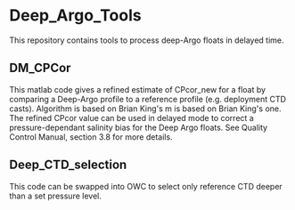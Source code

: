 # Deep_Argo_Tools
This repository contains tools to process deep-Argo floats in delayed time.

## DM_CPCor
This matlab code gives a refined estimate of CPcor_new for a float by comparing a Deep-Argo profile to a reference profile (e.g. deployment CTD casts). Algorithm is based on Brian King's m is based on Brian King's one. The refined CPcor value can be used in delayed mode to correct a pressure-dependant salinity bias for the Deep Argo floats. See Quality Control Manual, section 3.8 for more details.

## Deep_CTD_selection
This code can be swapped into OWC to select only reference CTD deeper than a set pressure level.

